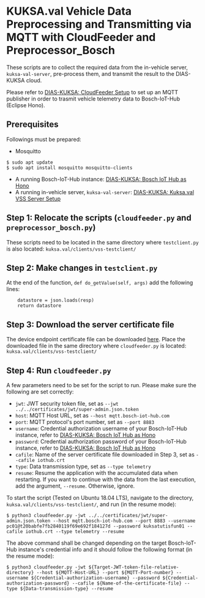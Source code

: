 # KUKSA.val Vehicle Data Preprocessing and Transmitting via MQTT with CloudFeeder and Preprocessor_Bosch

These scripts are to collect the required data from the in-vehicle server, `kuksa-val-server`, pre-process them, and transmit the result to the DIAS-KUKSA cloud.

Please refer to [DIAS-KUKSA: CloudFeeder Setup](https://dias-kuksa-doc.readthedocs.io/en/latest/contents/invehicle.html#kuksa-val-cloudfeeder-py-setup) to set up an MQTT publisher in order to trasmit vehicle telemetry data to Bosch-IoT-Hub (Eclipse Hono).

## Prerequisites  

Followings must be prepared:

* Mosquitto
~~~
$ sudo apt update
$ sudo apt install mosquitto mosquitto-clients
~~~
* A running Bosch-IoT-Hub instance: [DIAS-KUKSA: Bosch IoT Hub as Hono](https://dias-kuksa-doc.readthedocs.io/en/latest/contents/cloud.html#bosch-iot-hub-as-hono)
* A running in-vehicle server, `kuksa-val-server`: [DIAS-KUKSA: Kuksa.val VSS Server Setup](https://dias-kuksa-doc.readthedocs.io/en/latest/contents/invehicle.html#kuksa-val-kuksa-val-vss-server-setup)

## Step 1: Relocate the scripts (`cloudfeeder.py` and `preprocessor_bosch.py`)

These scripts need to be located in the same directory where `testclient.py` is also located: `kuksa.val/clients/vss-testclient/`

## Step 2: Make changes in `testclient.py`

At the end of the function, `def do_getValue(self, args)` add the following lines:
~~~
    datastore = json.loads(resp)
    return datastore
~~~

## Step 3: Download the server certificate file

The device endpoint certificate file can be downloaded [here](https://docs.bosch-iot-suite.com/hub/general-concepts/certificates.html).
Place the downloaded file in the same directory where `cloudfeeder.py` is located: `kuksa.val/clients/vss-testclient/`

## Step 4: Run `cloudfeeder.py`

A few parameters need to be set for the script to run. Please make sure the following are set correctly:

* `jwt`: JWT security token file, set as `--jwt ../../certificates/jwt/super-admin.json.token`
* `host`: MQTT Host URL, set as `--host mqtt.bosch-iot-hub.com`
* `port`: MQTT protocol's port number, set as `--port 8883`
* `username`: Credential authorization username of your Bosch-IoT-Hub instance, refer to [DIAS-KUKSA: Bosch IoT Hub as Hono](https://dias-kuksa-doc.readthedocs.io/en/latest/contents/cloud.html#bosch-iot-hub-as-hono)
* `password`: Credential authorization password of your Bosch-IoT-Hub instance, refer to [DIAS-KUKSA: Bosch IoT Hub as Hono](https://dias-kuksa-doc.readthedocs.io/en/latest/contents/cloud.html#bosch-iot-hub-as-hono)
* `cafile`: Name of the server certificate file downloaded in Step 3, set as `--cafile iothub.crt` 
* `type`: Data transmission type, set as `--type telemetry`
* `resume`: Resume the application with the accumulated data when restarting. If you want to continue with the data from the last execution, add the argument, `--resume`. Otherwise, ignore.

To start the script (Tested on Ubuntu 18.04 LTS), navigate to the directory, `kuksa.val/clients/vss-testclient/`, and run (in the resume mode):
~~~
$ python3 cloudfeeder.py -jwt ../../certificates/jwt/super-admin.json.token --host mqtt.bosch-iot-hub.com --port 8883 --username pc01@t20babfe7fb2840119f69e692f184127d --password kuksatutisfun01 --cafile iothub.crt --type telemetry --resume
~~~
The above command shall be changed depending on the target Bosch-IoT-Hub instance's credential info and it should follow the following format (in the resume mode):
~~~
$ python3 cloudfeeder.py -jwt ${Target-JWT-token-file-relative-directory} --host ${MQTT-Host-URL} --port ${MQTT-Port-number} --username ${Credential-authorization-username} --password ${Credential-authorization-password} --cafile ${Name-of-the-certificate-file} --type ${Data-transmission-type} --resume
~~~
